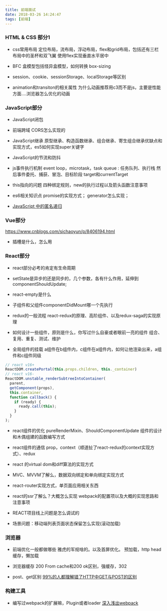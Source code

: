 ```yaml
---
title: 前端面试
date: 2018-03-26 14:24:47
tags: [前端]
---
```


### HTML & CSS 部分1
- css常用布局
定位布局，流布局，浮动布局，flex和grid布局，包括还有三栏布局中的圣杯和双飞翼
使用flex实现垂直水平居中

- BFC
盒模型包括怪异盒模型，如何转换 box-sizing

- session、cookie、sessionStorage、localStorage等区别

- animation和transiton的相关属性
为什么动画推荐用c3而不是js，主要是性能方面....浏览器怎么优化的动画

### JavaScript部分
- JavaScript闭包

- 前端跨域
CORS怎么实现的

- JavaScript继承
原型继承、构造函数继承、组合继承、寄生组合继承优缺点和实现方式，es5如何实现super关键字

- JavaScript的节流和防抖

- js事件执行机制
event loop，microtask，task queue : 任务队列、执行栈
然后事件委托、捕获、冒泡、目标阶段
target和currentTarget

- this指向的问题
四种绑定规则，new的执行过程以及箭头函数注意事项

- es6相关知识点
promise的实现方式；
generator怎么实现；

- [JavaScript 中的匿名递归](https://html-js.site/2017/08/17/JavaScript-%E4%B8%AD%E7%9A%84%E5%8C%BF%E5%90%8D%E9%80%92%E5%BD%92/)
<!--more-->

### Vue部分
https://www.cnblogs.com/sichaoyun/p/8406194.html

- 插槽是什么，怎么用

### React部分
- react部分必考的肯定有生命周期

- setState是异步的还是同步的，几个参数，各有什么作用，延伸到componentShouldUpdate;

- react-empty是什么

- 子组件和父组件componentDidMount哪一个先执行

- redux的一般流程
react-redux的原理、高阶组件、以及redux-saga的实现原理

- 如何设计一些组件，原则是什么，你写过什么自豪或者眼前一亮的组件
组合、复用、重复、测试、维护

- 全局组件的挂载
a组件在b组件内，c组件在a组件内，如何让他渲染出来，a组件和c组件同级

```js
// react v16+ 
ReactDOM.createPortal(this.props.children, this._container)
// react v16- 
ReactDOM.unstable_renderSubtreeIntoContainer(
  parent,
  getComponent(props),
  this.container,
  function callback() {
    if (ready) {
      ready.call(this);
    }
  }
);
```

- react组件的优化
pureRenderMixin、ShouldComponentUpdate
组件的设计和木偶组建的函数编写方式

- react组件的通信
prop，context（顺道扯了react-redux的context实现方式）、redux

- react 的virtual dom和diff算法的实现方式

- MVC、MVVM了解么，数据双向绑定和单向绑定实现方式

- react-router实现方式，单页面应用相关东西

- react的ssr了解么？大概怎么实现
webpack的配置项以及大概的实现思路和注意事项

- REACT项目线上问题是怎么调试的

- 场景问题：移动端列表页面状态保留怎么实现(滚动加载)

### 浏览器
- 前端优化一般都做哪些
雅虎的军规啥的。以及首屏优化。
预加载，http head缓存，懒加载

- 浏览器缓存
200 From cache和200 ok区别，强缓存，302

- post、get区别
[99%的人都理解错了HTTP中GET与POST的区别](https://mp.weixin.qq.com/s?__biz=MzI3NzIzMzg3Mw==&mid=100000054&idx=1&sn=71f6c214f3833d9ca20b9f7dcd9d33e4#rd)

### 构建工具
- 编写过webpack的扩展嘛，Plugin或者loader
[深入浅出webpack](http://webpack.wuhaolin.cn/)